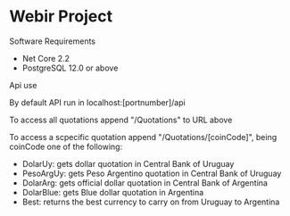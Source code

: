 # Webir Project

Software Requirements

* Net Core 2.2
* PostgreSQL 12.0 or above

Api use

By default API run in localhost:[portnumber]/api

To access all quotations append "/Quotations" to URL above

To access a scpecific quotation append "/Quotations/[coinCode]", being coinCode one of the following:
* DolarUy: gets dollar quotation in Central Bank of Uruguay
* PesoArgUy: gets Peso Argentino quotation in Central Bank of Uruguay
* DolarArg: gets official dollar quotation in Central Bank of Argentina
* DolarBlue: gets Blue dollar quotation in Argentina
* Best: returns the best currency to carry on from Uruguay to Argentina
